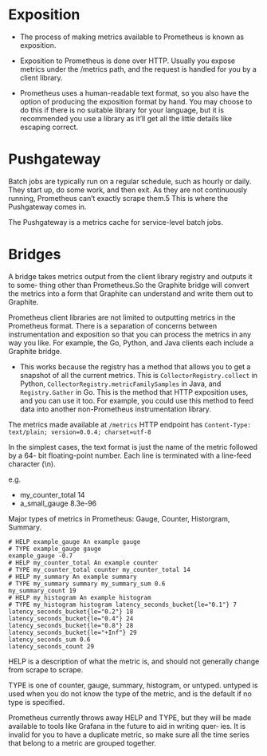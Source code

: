 # Exposition

- The process of making metrics available to Prometheus is known as exposition.

- Exposition to Prometheus is done over HTTP. Usually you expose metrics under the /metrics path, and the request is handled for you by a client library.

- Prometheus uses a human-readable text format, so you also have the option of producing the exposition format by hand. You may choose to do this if there is no suitable library for your language, but it is recommended you use a library as it’ll get all the little details like escaping correct.

# Pushgateway

Batch jobs are typically run on a regular schedule, such as hourly or daily. They start up, do some work, and then exit. As they are not continuously running, Prometheus can’t exactly scrape them.5 This is where the Pushgateway comes in.

The Pushgateway is a metrics cache for service-level batch jobs.

# Bridges

A bridge takes metrics output from the client library registry and outputs it to some‐ thing other than Prometheus.So the Graphite bridge will convert the metrics into a form that Graphite can understand and write them out to Graphite.

Prometheus client libraries are not limited to outputting metrics in the Prometheus format. There is a separation of concerns between instrumentation and exposition so that you can process the metrics in any way you like.
For example, the Go, Python, and Java clients each include a Graphite bridge.

- This works because the registry has a method that allows you to get a snapshot of all the current metrics. This is `CollectorRegistry.collect` in Python, `CollectorRegistry.metricFamilySamples` in Java, and `Registry.Gather` in Go. This is the method that HTTP exposition uses, and you can use it too. For example, you could use this method to feed data into another non-Prometheus instrumentation library.

The metrics made available at `/metrics` HTTP endpoint has
`Content-Type: text/plain; version=0.0.4; charset=utf-8`

In the simplest cases, the text format is just the name of the metric followed by a 64- bit floating-point number. Each line is terminated with a line-feed character (\n).

e.g.

- my_counter_total 14
- a_small_gauge 8.3e-96

Major types of metrics in Prometheus: Gauge, Counter, Historgram, Summary.

```text
# HELP example_gauge An example gauge
# TYPE example_gauge gauge
example_gauge -0.7
# HELP my_counter_total An example counter
# TYPE my_counter_total counter my_counter_total 14
# HELP my_summary An example summary
# TYPE my_summary summary my_summary_sum 0.6
my_summary_count 19
# HELP my_histogram An example histogram
# TYPE my_histogram histogram latency_seconds_bucket{le="0.1"} 7
latency_seconds_bucket{le="0.2"} 18
latency_seconds_bucket{le="0.4"} 24
latency_seconds_bucket{le="0.8"} 28
latency_seconds_bucket{le="+Inf"} 29
latency_seconds_sum 0.6
latency_seconds_count 29
```

HELP is a description of what the metric is, and should not generally change from scrape to scrape.

TYPE is one of counter, gauge, summary, histogram, or untyped. untyped is used when you do not know the type of the metric, and is the default if no type is specified.

Prometheus currently throws away HELP and TYPE, but they will be made available to tools like Grafana in the future to aid in writing quer‐ ies. It is invalid for you to have a duplicate metric, so make sure all the time series that belong to a metric are grouped together.
